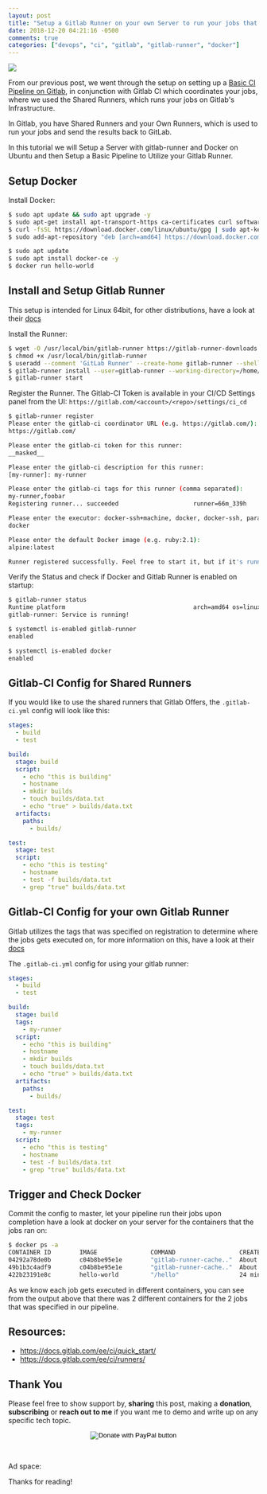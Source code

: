 ```yaml
---
layout: post
title: "Setup a Gitlab Runner on your own Server to run your jobs that gets triggered from Gitlab CI"
date: 2018-12-20 04:21:16 -0500
comments: true
categories: ["devops", "ci", "gitlab", "gitlab-runner", "docker"] 
---
```


![](https://user-images.githubusercontent.com/567298/50217968-0629f680-0393-11e9-8387-ad69937eb891.png)

From our previous post, we went through the setup on setting up a [Basic CI Pipeline on Gitlab](https://blog.ruanbekker.com/blog/2018/12/19/setup-a-basic-ci-pipeline-on-gitlab/), in conjunction with Gitlab CI which coordinates your jobs, where we used the Shared Runners, which runs your jobs on Gitlab's Infrastructure.

In Gitlab, you have Shared Runners and your Own Runners, which is used to run your jobs and send the results back to GitLab. 

In this tutorial we will Setup a Server with gitlab-runner and Docker on Ubuntu and then Setup a Basic Pipeline to Utilize your Gitlab Runner.

## Setup Docker

Install Docker:

```bash
$ sudo apt update && sudo apt upgrade -y
$ sudo apt-get install apt-transport-https ca-certificates curl software-properties-common -y
$ curl -fsSL https://download.docker.com/linux/ubuntu/gpg | sudo apt-key add -
$ sudo add-apt-repository "deb [arch=amd64] https://download.docker.com/linux/ubuntu $(lsb_release -cs) stable"

$ sudo apt update
$ sudo apt install docker-ce -y
$ docker run hello-world
```

## Install and Setup Gitlab Runner

This setup is intended for Linux 64bit, for other distributions, have a look at their [docs](https://docs.gitlab.com/runner/install/)

Install the Runner:

```bash
$ wget -O /usr/local/bin/gitlab-runner https://gitlab-runner-downloads.s3.amazonaws.com/latest/binaries/gitlab-runner-linux-amd64
$ chmod +x /usr/local/bin/gitlab-runner
$ useradd --comment 'GitLab Runner' --create-home gitlab-runner --shell /bin/bash
$ gitlab-runner install --user=gitlab-runner --working-directory=/home/gitlab-runner
$ gitlab-runner start
```

Register the Runner. The Gitlab-CI Token is available in your CI/CD Settings panel from the UI: `https://gitlab.com/<account>/<repo>/settings/ci_cd`

```bash
$ gitlab-runner register
Please enter the gitlab-ci coordinator URL (e.g. https://gitlab.com/):
https://gitlab.com/

Please enter the gitlab-ci token for this runner:
__masked__

Please enter the gitlab-ci description for this runner:
[my-runner]: my-runner

Please enter the gitlab-ci tags for this runner (comma separated):
my-runner,foobar
Registering runner... succeeded                     runner=66m_339h

Please enter the executor: docker-ssh+machine, docker, docker-ssh, parallels, shell, ssh, virtualbox, docker+machine, kubernetes:
docker

Please enter the default Docker image (e.g. ruby:2.1):
alpine:latest

Runner registered successfully. Feel free to start it, but if it's running already the config should be automatically reloaded!
```

Verify the Status and check if Docker and Gitlab Runner is enabled on startup:

```bash
$ gitlab-runner status
Runtime platform                                    arch=amd64 os=linux pid=30363 revision=7f00c780 version=11.5.1
gitlab-runner: Service is running!

$ systemctl is-enabled gitlab-runner
enabled

$ systemctl is-enabled docker
enabled
```

## Gitlab-CI Config for Shared Runners

If you would like to use the shared runners that Gitlab Offers, the `.gitlab-ci.yml` config will look like this:

```yaml
stages:
  - build
  - test

build:
  stage: build
  script:
    - echo "this is building"
    - hostname
    - mkdir builds
    - touch builds/data.txt
    - echo "true" > builds/data.txt
  artifacts:
    paths:
      - builds/

test:
  stage: test
  script:
    - echo "this is testing"
    - hostname
    - test -f builds/data.txt
    - grep "true" builds/data.txt
```

## Gitlab-CI Config for your own Gitlab Runner

Gitlab utilizes the tags that was specified on registration to determine where the jobs gets executed on, for more information on this, have a look at their [docs](https://docs.gitlab.com/ce/ci/yaml/README.html#tags)

The `.gitlab-ci.yml` config for using your gitlab runner:

```yaml
stages:
  - build
  - test

build:
  stage: build
  tags:
    - my-runner
  script:
    - echo "this is building"
    - hostname
    - mkdir builds
    - touch builds/data.txt
    - echo "true" > builds/data.txt
  artifacts:
    paths:
      - builds/

test:
  stage: test
  tags:
    - my-runner
  script:
    - echo "this is testing"
    - hostname
    - test -f builds/data.txt
    - grep "true" builds/data.txt
```

## Trigger and Check Docker

Commit the config to master, let your pipeline run their jobs upon completion have a look at docker on your server for the containers that the jobs ran on:

```bash
$ docker ps -a
CONTAINER ID        IMAGE               COMMAND                  CREATED              STATUS                          PORTS               NAMES
04292a78de0b        c04b8be95e1e        "gitlab-runner-cache.."  About a minute ago   Exited (0) About a minute ago                       runner-xx-project-xx-concurrent-0-cache-3cxx0
49b1b3c4adf9        c04b8be95e1e        "gitlab-runner-cache.."  About a minute ago   Exited (0) About a minute ago                       runner-xx-project-xx-concurrent-0-cache-6cxxa
422b23191e8c        hello-world         "/hello"                 24 minutes ago       Exited (0) 24 minutes ago                           wizardly_meninsky
```

As we know each job gets executed in different containers, you can see from the output above that there was 2 different containers for the 2 jobs that was specified in our pipeline.

## Resources:

- https://docs.gitlab.com/ee/ci/quick_start/
- https://docs.gitlab.com/ee/ci/runners/

## Thank You

Please feel free to show support by, **sharing** this post, making a **donation**, **subscribing** or **reach out to me** if you want me to demo and write up on any specific tech topic.

<center>
<form action="https://www.paypal.com/cgi-bin/webscr" method="post" target="_top">
<input type="hidden" name="cmd" value="_s-xclick" />
<input type="hidden" name="hosted_button_id" value="W7CBGYTCWGANQ" />
<input type="image" src="https://user-images.githubusercontent.com/567298/49853901-461c3700-fdf1-11e8-9d80-8a424a3173af.png" border="0" name="submit" title="PayPal - The safer, easier way to pay online!" alt="Donate with PayPal button" />
</form>
</center>

<br>

Ad space:

<script type="text/javascript">
  ( function() {
    if (window.CHITIKA === undefined) { window.CHITIKA = { 'units' : [] }; };
    var unit = {"calltype":"async[2]","publisher":"rbekker87","width":728,"height":90,"sid":"Chitika Default"};
    var placement_id = window.CHITIKA.units.length;
    window.CHITIKA.units.push(unit);
    document.write('<div id="chitikaAdBlock-' + placement_id + '"></div>');
}());
</script>
<script type="text/javascript" src="//cdn.chitika.net/getads.js" async></script>

<p>

Thanks for reading!
